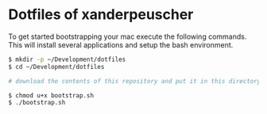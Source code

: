 Dotfiles of xanderpeuscher
========

To get started bootstrapping your mac execute the following commands. This will install several applications and setup the bash environment. 

``` bash
$ mkdir -p ~/Development/dotfiles
$ cd ~/Development/dotfiles

# download the contents of this repository and put it in this directory

$ chmod u+x bootstrap.sh
$ ./bootstrap.sh
```
